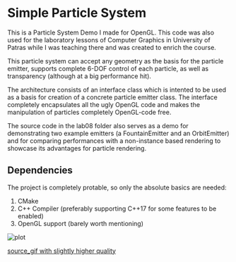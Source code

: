 # Simple Particle System
This is a Particle System Demo I made for OpenGL. This code was also used for the laboratory lessons of Computer Graphics in University of Patras while I was teaching there and was created to enrich the course.

This particle system can accept any geometry as the basis for the particle emitter, supports complete 6-DOF control of each particle, as well as transparency (although at a big performance hit).

The architecture consists of an interface class which is intented to be used as a basis for creation of a concrete particle emitter class. The interface completely encapsulates all the ugly OpenGL code and makes the manipulation of particles completely OpenGL-code free. 

The source code in the lab08 folder also serves as a demo for demonstrating two example emitters (a FountainEmitter and an OrbitEmitter) and for comparing performances with a non-instance based rendering to showcase its advantages for particle rendering.

## Dependencies
The project is completely protable, so only the absolute basics are needed:
1. CMake
2. C++ Compiler (preferably supporting C++17 for some features to be enabled)
3. OpenGL support (barely worth mentioning)

![plot](https://media.giphy.com/media/cjZIzDNstBUcD9mxpc/giphy-downsized.gif)


[source_gif with slightly higher quality](https://media.giphy.com/media/cjZIzDNstBUcD9mxpc/giphy.gif)
